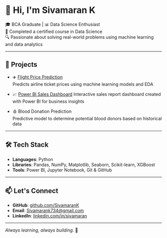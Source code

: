 # 👋 Hi, I'm Sivamaran K

🎓 BCA Graduate | 📊 Data Science Enthusiast  
📜 Completed a certified course in Data Science  
🔍 Passionate about solving real-world problems using machine learning and data analytics

---

## 💼 Projects

- ✈️ [Flight Price Prediction](https://github.com/SivamaranK/FlightPricePrediction)  
  Predicts airline ticket prices using machine learning models and EDA

- 📈 [Power BI Sales Dashboard](https://github.com/Sivamarank/PowerBI-SalesDashboard)
  Interactive sales report dashboard created with Power BI for business insights

- 🩸 Blood Donation Prediction  
  Predictive model to determine potential blood donors based on historical data

---

## 🛠️ Tech Stack

- **Languages**: Python  
- **Libraries**: Pandas, NumPy, Matplotlib, Seaborn, Scikit-learn, XGBoost  
- **Tools**: Power BI, Jupyter Notebook, Git & GitHub

---

## 📫 Let's Connect

- **GitHub**: [github.com/SivamaranK](https://github.com/SivamaranK)
- **Email**: Sivamarank734@gmail.com  
- **LinkedIn**: [linkedin.com/in/sivamaran](www.linkedin.com/in/sivamaran)

---

_Always learning, always building._ 🚀


<!--
**Sivamarank/sivamaranK** is a ✨ _special_ ✨ repository because its `README.md` (this file) appears on your GitHub profile.

Here are some ideas to get you started:

- 🔭 I’m currently working on ...
- 🌱 I’m currently learning ...
- 👯 I’m looking to collaborate on ...
- 🤔 I’m looking for help with ...
- 💬 Ask me about ...
- 📫 How to reach me: ...
- 😄 Pronouns: ...
- ⚡ Fun fact: ...
-->
